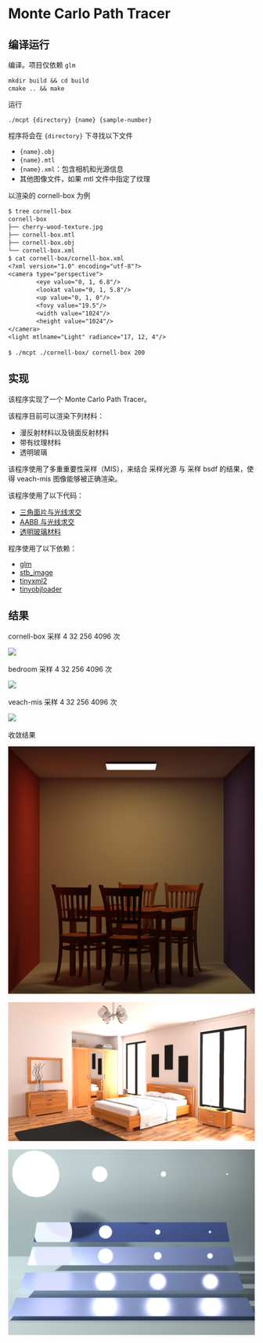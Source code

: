 # Monte Carlo Path Tracer

## 编译运行

编译。项目仅依赖 `glm`

```
mkdir build && cd build
cmake .. && make
```

运行

```
./mcpt {directory} {name} {sample-number}
```

程序将会在 `{directory}` 下寻找以下文件

- `{name}.obj`
- `{name}.mtl`
- `{name}.xml`：包含相机和光源信息
- 其他图像文件，如果 mtl 文件中指定了纹理

以渲染的 cornell-box 为例

```
$ tree cornell-box
cornell-box
├── cherry-wood-texture.jpg
├── cornell-box.mtl
├── cornell-box.obj
└── cornell-box.xml
$ cat cornell-box/cornell-box.xml 
<?xml version="1.0" encoding="utf-8"?>
<camera type="perspective">
        <eye value="0, 1, 6.8"/> 
        <lookat value="0, 1, 5.8"/> 
        <up value="0, 1, 0"/>
        <fovy value="19.5"/>
        <width value="1024"/>
        <height value="1024"/>
</camera>
<light mtlname="Light" radiance="17, 12, 4"/>

$ ./mcpt ./cornell-box/ cornell-box 200
```

## 实现

该程序实现了一个 Monte Carlo Path Tracer。

该程序目前可以渲染下列材料：
- 漫反射材料以及镜面反射材料
- 带有纹理材料
- 透明玻璃

该程序使用了多重重要性采样（MIS），来结合 采样光源 与 采样 bsdf 的结果，使得 veach-mis 图像能够被正确渲染。

该程序使用了以下代码：

- [三角面片与光线求交](https://en.wikipedia.org/wiki/M%C3%B6ller%E2%80%93Trumbore_intersection_algorithm)
- [AABB 与光线求交](https://raytracing.github.io/books/RayTracingTheNextWeek.html#boundingvolumehierarchies/anoptimizedaabbhitmethod)
- [透明玻璃材料](https://raytracing.github.io/books/RayTracingInOneWeekend.html#dielectrics)

程序使用了以下依赖：

- [glm](https://github.com/g-truc/glm)
- [stb_image](https://github.com/nothings/stb)
- [tinyxml2](https://github.com/leethomason/tinyxml2)
- [tinyobjloader](https://github.com/tinyobjloader/tinyobjloader)


## 结果

cornell-box 采样 4 32 256 4096 次

![](img/cornell-box_combined.jpg)

bedroom 采样 4 32 256 4096 次

![](img/bedroom_combined.jpg)

veach-mis 采样 4 32 256 4096 次

![](img/veach-mis_combined.jpg)

收敛结果

![](img/cornell-box.jpg)

![](img/bedroom.jpg)

![](img/veach-mis.jpg)